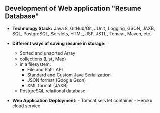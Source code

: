 ## Development of Web application "Resume Database"

  - **Technology Stack:** Java 8, GitHub/Git, JUnit, Logging, GSON, JAXB, SQL, PostgreSQL, Servlets, HTML, JSP, JSTL, Tomcat, Maven, etc.
  
  - **Different ways of saving resume in storage:**
     - Sorted and unsorted Array
     - collections (List, Map)
     - in a filesystem:
		- File and Path API
		- Standard and Custom Java Serialization
		- JSON format (Google Gson)
		- XML format (JAXB)
     - PostgreSQL relational database
	 
  - **Web Application Deployment:**
		- Tomcat servlet container
		- Heroku cloud service
